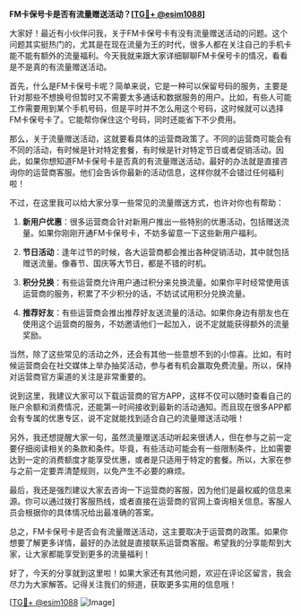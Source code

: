 **FM卡保号卡是否有流量赠送活动？[[TG💪+ @esim1088](https://t.me/s/esim1088)]**

大家好！最近有小伙伴问我，关于FM卡保号卡有没有流量赠送活动的问题。这个问题其实挺热门的，尤其是在现在流量为王的时代，很多人都在关注自己的手机卡能不能有额外的流量福利。今天我就来跟大家详细聊聊FM卡保号卡的情况，看看是不是真的有流量赠送活动。

首先，什么是FM卡保号卡呢？简单来说，它是一种可以保留号码的服务，主要是针对那些不想换号但暂时又不需要太多通话和数据服务的用户。比如，有些人可能工作需要用到某个手机号码，但是平时并不怎么用这个号码，这时候就可以选择FM卡保号卡了。它能帮你保住这个号码，同时还能省下不少费用。

那么，关于流量赠送活动，这就要看具体的运营商政策了。不同的运营商可能会有不同的活动，有时候是针对特定套餐，有时候是针对特定节日或者促销活动。因此，如果你想知道FM卡保号卡是否真的有流量赠送活动，最好的办法就是直接咨询你的运营商客服。他们会告诉你最新的活动信息，这样你就不会错过任何福利啦！

不过，在这里我可以给大家分享一些常见的流量赠送方式，也许对你也有帮助：

1. **新用户优惠**：很多运营商会针对新用户推出一些特别的优惠活动，包括赠送流量。如果你刚刚开通FM卡保号卡，不妨多留意一下这些新用户福利。

2. **节日活动**：逢年过节的时候，各大运营商都会推出各种促销活动，其中就包括赠送流量。像春节、国庆等大节日，都是不错的时机。

3. **积分兑换**：有些运营商允许用户通过积分来兑换流量。如果你平时经常使用该运营商的服务，积累了不少积分的话，不妨试试用积分兑换流量。

4. **推荐好友**：有些运营商会推出推荐好友送流量的活动。如果你身边有朋友也在使用这个运营商的服务，不妨邀请他们一起加入，说不定就能获得额外的流量奖励。

当然，除了这些常见的活动之外，还会有其他一些意想不到的小惊喜。比如，有时候运营商会在社交媒体上举办抽奖活动，参与者有机会赢取免费流量。所以，保持对运营商官方渠道的关注是非常重要的。

说到这里，我建议大家可以下载运营商的官方APP，这样不仅可以随时查看自己的账户余额和消费情况，还能第一时间接收到最新的活动通知。而且现在很多APP都会有专属的优惠专区，说不定就能找到适合自己的流量赠送活动哦！

另外，我还想提醒大家一句，虽然流量赠送活动听起来很诱人，但在参与之前一定要仔细阅读相关的条款和条件。毕竟，有些活动可能会有一些限制条件，比如需要达到一定的消费额度才能享受优惠，或者是只适用于特定的套餐。所以，大家在参与之前一定要弄清楚规则，以免产生不必要的麻烦。

最后，我还是强烈建议大家去咨询一下运营商的客服，因为他们是最权威的信息来源。你可以通过拨打客服热线，或者直接在运营商的官网上查询相关信息。客服人员会根据你的具体情况给出最准确的答案。

总之，FM卡保号卡是否会有流量赠送活动，这主要取决于运营商的政策。如果你想要了解更多详情，最好的办法就是直接联系运营商客服。希望我的分享能帮到大家，让大家都能享受到更多的流量福利！

好了，今天的分享就到这里啦！如果大家还有其他问题，欢迎在评论区留言，我会尽力为大家解答。记得关注我们的频道，获取更多实用的信息哦！

[[TG💪+ @esim1088](https://t.me/s/esim1088) ![Image](https://i.postimg.cc/4NQfJmqS/Snipaste-2025-05-13-00-14-12.png)]